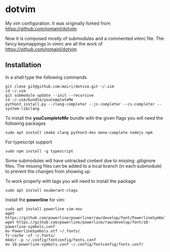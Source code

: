 dotvim
======

My vim configuration. It was originally forked from
https://github.com/romainl/dotvim

Now it is composed mostly of submodules and a commented vimrc file. The fancy
keymappings in vimrc are all the work of https://github.com/romainl/dotvim

Installation
------------
In a shell type the following commands

    git clone git@github.com:moiri/dotvim.git ~/.vim
    cd ~/.vim
    git submodule update --init --recursive
    cd ~/.vim/bundle/youCompleteMe
    python3 install.py --clang-completer --js-completer --cs-completer --system-libclang

To install the **youCompleteMe** bundle with the given flags you will need the
following packages

    sudo apt install cmake clang python3-dev mono-complete nodejs npm

For typescript support

    sudo npm install -g typescript

Some submodules will have untracked content due to missing .gitignore files. The
missing files can be added to a local branch (in each submodule) to prevent the
changes from showing up.

To work properly with tags you will need to install the package

    sudo apt install exuberant-ctags

Install the **powerline** for vim:

    sudo apt install powerline vim-nox
    wget https://github.com/powerline/powerline/raw/develop/font/PowerlineSymbols.otf
    wget https://github.com/powerline/powerline/raw/develop/font/10-powerline-symbols.conf
    mv PowerlineSymbols.otf ~/.fonts/
    fc-cache -vf ~/.fonts/
    mkdir -p ~/.config/fontconfig/fonts.conf
    mv 10-powerline-symbols.conf ~/.config/fontconfig/fonts.conf/
